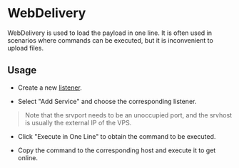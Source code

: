 # WebDelivery

WebDelivery is used to load the payload in one line. It is often used in scenarios where commands can be executed, but it is inconvenient to upload files.

## Usage

- Create a new [listener](./handler_and_payload.md).

- Select "Add Service" and choose the corresponding listener.

> Note that the srvport needs to be an unoccupied port, and the srvhost is usually the external IP of the VPS.

- Click "Execute in One Line" to obtain the command to be executed.

- Copy the command to the corresponding host and execute it to get online.